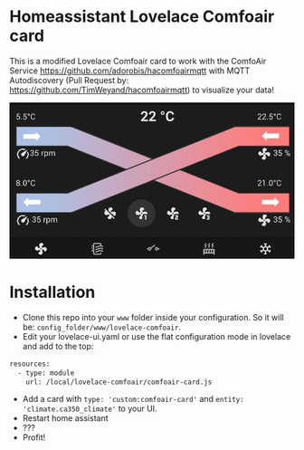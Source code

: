 # Homeassistant Lovelace Comfoair card
This is a modified Lovelace Comfoair card to work with the ComfoAir Service https://github.com/adorobis/hacomfoairmqtt with MQTT Autodiscovery (Pull Request by: https://github.com/TimWeyand/hacomfoairmqtt) to visualize your data!

![Image](https://raw.githubusercontent.com/TimWeyand/lovelace-comfoair/master/result.png)

# Installation

* Clone this repo into your `www` folder inside your configuration. So it will be: `config_folder/www/lovelace-comfoair`. 
* Edit your lovelace-ui.yaml or use the flat configuration mode in lovelace and add to the top:
```
resources:
  - type: module
    url: /local/lovelace-comfoair/comfoair-card.js
```
* Add a card with `type: 'custom:comfoair-card'` and `entity: 'climate.ca350_climate'` to your UI.
* Restart home assistant
* ???
* Profit!
